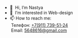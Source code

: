 - 👋 &nbsp;Hi, I’m Nastya
- 👀 &nbsp;I’m interested in Web-design
- 📫&nbsp;How to reach me: <br>
  &nbsp;Телефон: <a href="tel:+79117395124" title="Позвонить мне">+7(911) 739-51-24</a> <br>
  &nbsp;Email: <a href="mailto:5648616@gmail.com" title="Написать мне на email">5648616@gmail.com</a>
<!---
DANILOVAANASTYA/DANILOVAANASTYA is a ✨ special ✨ repository because its `README.md` (this file) appears on your GitHub profile.
You can click the Preview link to take a look at your changes.
--->
